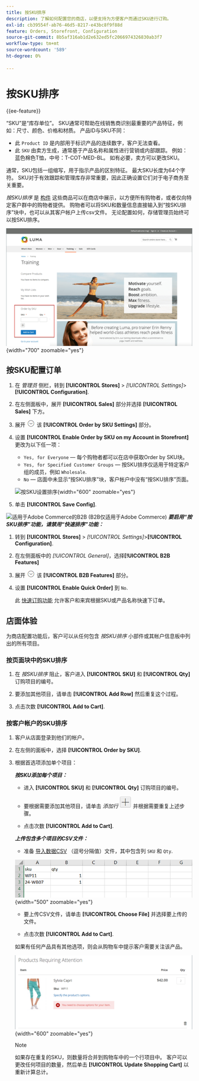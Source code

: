 ```yaml
---
title: 按SKU排序
description: 了解如何配置您的商店，以便支持为方便客户而通过SKU进行订购。
exl-id: cb39554f-ab76-46d5-8217-e43bc8f9f88d
feature: Orders, Storefront, Configuration
source-git-commit: 8b5af316ab1d2e632ed5fc2066974326830ab3f7
workflow-type: tm+mt
source-wordcount: '589'
ht-degree: 0%

---
```


# 按SKU排序

{{ee-feature}}

“SKU”是“库存单位”。 SKU通常可帮助在线销售商识别最重要的产品特征，例如：尺寸、颜色、价格和材质。 产品ID与SKU不同：

- 此 `Product ID` 是内部用于标识产品的连续数字，客户无法查看。
- 此 `SKU` 由卖方生成，通常基于产品名称和属性进行营销或内部跟踪。 例如：蓝色棉色T恤，中号：T-COT-MED-BL。 如有必要，卖方可以更改SKU。

通常，SKU包括一组缩写，用于指示产品的区别特征。 最大SKU长度为64个字符。 SKU对于有效跟踪和管理库存非常重要，因此正确设置它们对于电子商务至关重要。

_按SKU排序_ 是 [构件](../content-design/widgets.md) 这些商品可以在商店中展示，以方便所有购物者，或者仅向特定客户群中的购物者提供。 购物者可以将SKU和数量信息直接输入到“按SKU排序”块中，也可以从其客户帐户上传csv文件。 无论配置如何，存储管理员始终可以按SKU排序。

![由SKU在店面订购](./assets/storefront-order-by-sku.png){width="700" zoomable="yes"}

## 按SKU配置订单

1. 在 _管理员_ 侧栏，转到 **[!UICONTROL Stores]** > _[!UICONTROL Settings]_>**[!UICONTROL Configuration]**.

1. 在左侧面板中，展开 **[!UICONTROL Sales]** 部分并选择 **[!UICONTROL Sales]** 下方。

1. 展开 ![扩展选择器](../assets/icon-display-expand.png) 该 **[!UICONTROL Order by SKU Settings]** 部分。

1. 设置 **[!UICONTROL Enable Order by SKU on my Account in Storefront]** 更改为以下任一项：

   - `Yes, for Everyone`  — 每个购物者都可以在店中获取Order by SKU块。
   - `Yes, for Specified Customer Groups`  — 按SKU排序仅适用于特定客户组的成员，例如 `Wholesale`.
   - `No`  — 店面中未显示“按SKU排序”块，客户帐户中没有“按SKU排序”页面。

   ![按SKU设置排序](../configuration-reference/sales/assets/sales-order-by-sku-settings.png){width="600" zoomable="yes"}

1. 单击 **[!UICONTROL Save Config]**.

![适用于Adobe Commerce的B2B](../assets/b2b.svg) (B2B仅适用于Adobe Commerce) _**要启用“按SKU排序”功能，请禁用“快速排序”功能：**_

1. 转到 **[!UICONTROL Stores]** > _[!UICONTROL Settings]_>**[!UICONTROL Configuration]**.

1. 在左侧面板中的 _[!UICONTROL General]_，选择&#x200B;**[!UICONTROL B2B Features]**

1. 展开 ![扩展选择器](../assets/icon-display-expand.png) 该 **[!UICONTROL B2B Features]** 部分。

1. 设置 **[!UICONTROL Enable Quick Order]** 到 `No`.

   此 [快速订购功能](../b2b/quick-order.md) 允许客户和来宾根据SKU或产品名称快速下订单。

## 店面体验

为商店配置功能后，客户可以从任何包含 _按SKU排序_ 小部件或其帐户信息板中列出的所有项目。

### 按页面块中的SKU排序

1. 在 _按SKU排序_ 阻止，客户进入 **[!UICONTROL SKU]** 和 **[!UICONTROL Qty]** 订购项目的编号。

1. 要添加其他项目，请单击 **[!UICONTROL Add Row]** 然后重复这个过程。

1. 点击次数 **[!UICONTROL Add to Cart]**.

### 按客户帐户的SKU排序

1. 客户从店面登录到他们的帐户。

1. 在左侧的面板中，选择 **[!UICONTROL Order by SKU]**.

1. 根据首选项添加单个项目：

   _**按SKU添加每个项目：**_

   - 进入 **[!UICONTROL SKU]** 和 **[!UICONTROL Qty]** 订购项目的编号。

   - 要根据需要添加其他项目，请单击 _添加行_ ![加号按钮](../assets/button-add-item.png) 并根据需要重复上述步骤。

   - 点击次数 **[!UICONTROL Add to Cart]**.

   _**上传包含多个项目的CSV文件：**_

   - 准备 [导入数据CSV](../systems/data-csv.md) （逗号分隔值）文件，其中包含列 `SKU` 和 `Qty`.

   ![要导入的SKU](./assets/account-dashboard-order-by-sku-import.png){width="500" zoomable="yes"}

   - 要上传CSV文件，请单击 **[!UICONTROL Choose File]** 并选择要上传的文件。

   - 点击次数 **[!UICONTROL Add to Cart]**.

   如果有任何产品具有其他选项，则会从购物车中提示客户需要关注该产品。

   ![产品需要注意](./assets/account-dashboard-order-by-sku-cart-product-requires-attention.png){width="600" zoomable="yes"}

   >[!NOTE]
   >
   >如果存在重复的SKU，则数量将合并到购物车中的一个行项目中。 客户可以更改任何项目的数量，然后单击 **[!UICONTROL Update Shopping Cart]** 以重新计算总计。


